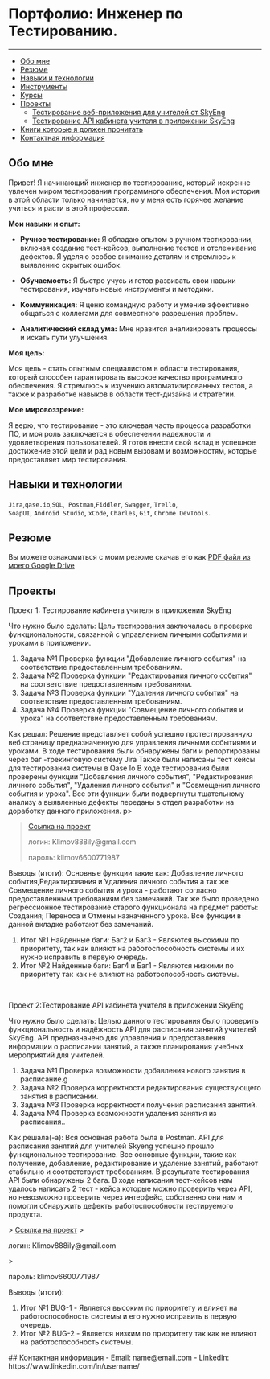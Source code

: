 # Портфолио: Инженер по Тестированию.
_______
- [Обо мне](#Обо-мне)
- [Резюме](#Резюме)
- [Навыки и технологии](#Навыки-и-технологии)
- [Инструменты](#Инструменты)
- [Курсы](#Курсы)
- [Проекты](#Проекты)
  * [Тестирование  веб-приложения для учителей от SkyЕng](#Тестирование-веб-приложения-для-учителей-от-SkyЕng)
  * [Тестирование API кабинета учителя в приложении SkyЕng](#Тестирование-API-кабинета-учителя-в-приложении-SkyЕng)
- [Книги которые я должен прочитать](#Книги-которые-я-должен-прочитать)
- [Контактная информация](#Контактная-информация)
 
  
## Обо мне 


Привет! Я начинающий инженер по тестированию, который искренне увлечен миром тестирования программного обеспечения. Моя история в этой области только начинается, но у меня есть горячее желание учиться и расти в этой профессии.

**Мои навыки и опыт:**

- **Ручное тестирование:** Я обладаю опытом в ручном тестировании, включая создание тест-кейсов, выполнение тестов и отслеживание дефектов. Я уделяю особое внимание деталям и стремлюсь к выявлению скрытых ошибок.

- **Обучаемость:** Я быстро учусь и готов развивать свои навыки тестирования, изучать новые инструменты и методики.

- **Коммуникация:** Я ценю командную работу и умение эффективно общаться с коллегами для совместного разрешения проблем.

- **Аналитический склад ума:** Мне нравится анализировать процессы и искать пути улучшения.

**Моя цель:**

Моя цель - стать опытным специалистом в области тестирования, который способен гарантировать высокое качество программного обеспечения. Я стремлюсь к изучению автоматизированных тестов, а также к разработке навыков в области тест-дизайна и стратегии.

**Мое мировоззрение:**

Я верю, что тестирование - это ключевая часть процесса разработки ПО, и моя роль заключается в обеспечении надежности и удовлетворения пользователей. Я готов внести свой вклад в успешное достижение этой цели и рад новым вызовам и возможностям, которые предоставляет мир тестирования.


## Навыки и технологии
``Jira``,``qase.io``,``SQL``,`` Postman``,``Fiddler``, ``Swagger``, ``Trello``, <br>
``SoapUI``, ``Android Studio``, ``xCode``, ``Charles``, ``Git``, ``Chrome DevTools``.

## Резюме

Вы можете ознакомиться с моим резюме скачав его как [PDF файл из моего Google Drive](https://drive.google.com/file/d/1_GMCMvm8KsASX-kwo0Dc8UHh0mDGAoiK/view?usp=sharing)

## Проекты
<p> Проект 1: Тестирование кабинета учителя в приложении SkyЕng</p>
<p>Что нужно было сделать: Цель тестирования заключалась в проверке функциональности, связанной с управлением личными событиями и уроками в приложении.
<p>
<ol>
  <li>Задача №1 Проверка функции "Добавление личного события" на соответствие предоставленным требованиям.</li>
  <li>Задача №2 Проверка функции "Редактирования личного события" на соответствие предоставленным требованиям.</li>
  <li>Задача №3 Проверка функции "Удаления личного события" на соответствие предоставленным требованиям.</li>
  <li>Задача №4 Проверка функции "Совмещение личного события и урока" на соответствие предоставленным требованиям.</li>
</ol>
<p>Как решал: Решение представляет собой успешно протестированную веб страницу предназначенную для управления личными событиями и уроками. В ходе тестирования были обнаружены баги и  репортированы через баг -трекинговую систему Jira 
Также были написаны тест кейсы для тестирования системы в Qase Io 
 В ходе тестирования были проверены функции "Добавления личного события", "Редактирования личного события", "Удаления личного события" и "Совмещения личного события и урока". 
Все эти функции были подвергнуты тщательному анализу а выявленные дефекты переданы в отдел разработки на доработку данного приложения.
 p>

> <a href="[https://testqa35.atlassian.net/wiki/spaces/MP/pages/33272/EX1+1](https://qa-bug-report187.atlassian.net/l/cp/8BaH1APq)">Ссылка на проект</a>
> <p> логин: Klimov888ily@gmail.com  </p>
> <p> пароль: klimov6600771987 </p>
 
 <p>Выводы (итоги): Основные функции такие как:
Добавление личного события,Редактирования и Удаления личного события а так же Совмещение личного события и урока - работают согласно предоставленным требованиям без замечаний.
Так же было проведено регрессионное тестирование старого функционала на предмет работы: Создания; Переноса и Отмены назначенного урока. Все функции в данной вкладке работают без замечаний.<p>
<ol>
  <li>Итог №1 Найденные баги: Баг2 и Баг3 - Являются высокими по приоритету, так как влияют на работоспособность системы и их нужно исправить в первую очередь.</li>
  <li>Итог №2 Найденные баги: Баг4 и Баг1 - Являются низкими по приоритету так как не влияют на работоспособность системы.</li>
</ol>
<br> 
<p> Проект 2:Тестирование API кабинета учителя в приложении SkyЕng</p>
<p>Что нужно было сделать: Целью данного тестирования было проверить функциональность и надёжность API для расписания занятий  учителей SkyEng. API предназначено для управления и предоставления информации о расписании занятий, а также планирования учебных мероприятий для учителей.<p>
<ol>
  <li>Задача №1 Проверка возможности добавления нового занятия в расписание.g</li>
  <li>Задача №2 Проверка корректности редактирования существующего занятия в расписании.</li>
  <li>Задача №3 Проверка корректности получения расписания занятий.</li>
  <li>Задача №4 Проверка возможности удаления занятия из расписания..</li>
</ol>
<p>Как решала(-а): Вся основная работа была в Postman. API для расписания занятий для учителей Skyeng успешно прошло функциональное тестирование. Все основные функции, такие как получение, добавление, редактирование и удаление занятий, работают стабильно и соответствуют требованиям.
В результате тестирования API были обнаружены 2 бага. В ходе написания тест-кейсов нам удалось написать 2 тест - кейса которые можно проверить через API, но невозможно проверить через интерфейс, собственно они нам и помогли обнаружить дефекты работоспособности тестируемого продукта.  <p>
>  <a href="[https://fogen.notion.site/fogen/1-2-Web-REST-API-Postman-5f1700d11e1840b2a4e244b38cb0190f](https://qa-bug-report187.atlassian.net/wiki/spaces/~712020f551de0afc544770b94bd1df25f5fbf2/pages/6586381/API)">Ссылка на проект</a>
 > <p> логин: Klimov888ily@gmail.com  </p>
> <p> пароль: klimov6600771987 </p>

 <p>Выводы (итоги): <p>
<ol>
  <li>Итог №1 BUG-1 - Является высоким по приоритету и влияет на работоспособность системы и его нужно исправить в первую очередь. </li>
  <li>Итог №2 BUG-2  - Является низким по приоритету так как не влияют на работоспособность системы.</li>
</ol>
## Контактная информация
- Email: name@email.com
- LinkedIn: https://www.linkedin.com/in/username/
